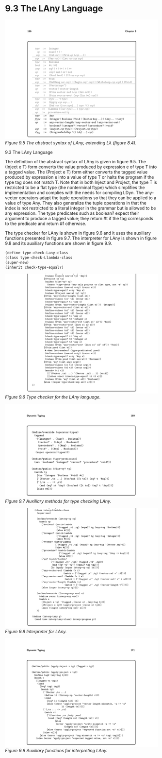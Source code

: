 # 9.3 The LAny Language

![Figure 9.5 The abstract...](images/page_180_vector_399.png)
*Figure 9.5 The abstract syntax of LAny, extending Lλ (figure 8.4).*

9.3 The LAny Language

The definition of the abstract syntax of LAny is given in figure 9.5. The (Inject e T) form converts the value produced by expression e of type T into a tagged value. The (Project e T) form either converts the tagged value produced by expression e into a value of type T or halts the program if the type tag does not match T. Note that in both Inject and Project, the type T is restricted to be a flat type (the nonterminal ftype) which simplifies the implementation and complies with the needs for compiling LDyn. The any-vector operators adapt the tuple operations so that they can be applied to a value of type Any. They also generalize the tuple operations in that the index is not restricted to a literal integer in the grammar but is allowed to be any expression. The type predicates such as boolean? expect their argument to produce a tagged value; they return #t if the tag corresponds to the predicate and return #f otherwise.

The type checker for LAny is shown in figure 9.6 and it uses the auxiliary functions presented in figure 9.7. The interpreter for LAny is shown in figure 9.8 and its auxiliary functions are shown in figure 9.9.

```
(define type-check-Lany-class
(class type-check-Llambda-class
(super-new)
(inherit check-type-equal?)
```

![Figure 9.6 Type checker...](images/page_182_vector_617.png)
*Figure 9.6 Type checker for the LAny language.*

![Figure 9.7 Auxiliary methods...](images/page_183_vector_313.png)
*Figure 9.7 Auxiliary methods for type checking LAny.*

![Figure 9.8 Interpreter for...](images/page_184_vector_494.png)
*Figure 9.8 Interpreter for LAny.*

![Figure 9.9 Auxiliary functions...](images/page_185_vector_362.png)
*Figure 9.9 Auxiliary functions for interpreting LAny.*

